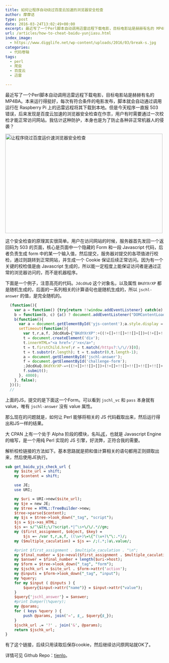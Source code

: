 ```yaml
---
title: 如何让程序自动绕过百度云加速的浏览器安全检查
author: 摩摩诘
type: post
date: 2016-03-24T13:02:49+00:00
excerpt: 最近写了一个Perl脚本自动调用迅雷远程下载电影，目标电影站是赫赫有名的 MP4BA。本来运行得挺好，每次有符合条件的好电影发布，脚本就会自动通过调用运行在Raspberry Pi上的迅雷远程将其下载到本地。但是今天程序一直报 503 错误，后来发现是百度云加速的浏览器安全检查在作祟，用户有时需要通过一次校检才能正常访问网站
url: /articles/how-to-cheat-baidu-yunjiasu.html
index_image:
  - https://www.digglife.net/wp-content/uploads/2016/03/break-s.jpg
categories:
  - 代码卷轴
tags:
  - perl
  - 爬虫
  - 百度云
  - 迅雷

---
```

最近写了一个Perl脚本自动调用迅雷远程下载电影，目标电影站是赫赫有名的 MP4BA。本来运行得挺好，每次有符合条件的电影发布，脚本就会自动通过调用运行在 Raspberry Pi 上的迅雷远程将其下载到本地。但是今天程序一直报 503 错误，后来发现是百度云加速的浏览器安全检查在作祟，用户有时需要通过一次校检才能正常访问网站。我估计这种防护，本身也是为了防止各种非正常机器人的侵袭？

<!--more-->

<img src="https://www.digglife.net/wp-content/uploads/2016/03/break-500x316.jpg" alt="让程序绕过百度运价速浏览器安全检查" width="500" height="316" />

这个安全检查的原理其实很简单。用户在访问网站的时候，服务器首先发回一个返回码为 503 的页面，核心是页面中一个隐藏的 Form 和一段 Javascript 代码，后者负责生成 form 中的某一个输入值，然后提交，服务器对提交的各项值进行校检，通过则跳转到正常网站，并生成一个 Cookie 保证后续正常访问。因为有一个关键的校检值是由 Javascript 生成的，所以能一定程度上能保证访问者是通过正常的浏览器访问的，而不是机器程序。

下面是一个例子，注意高亮的代码。`JdcdXuQ` 这个对象名，以及属性 `BKdYXrXP` 都是随机生成的，后面的一系列相关的计算语句也是随机生成的，所以 `jschl-answer` 的值，是完全随机的。

```javascript
  (function(){
    var a = function() {try{return !!window.addEventListener} catch(e) {return !1} },
    b = function(b, c) {a() ? document.addEventListener("DOMContentLoaded", b, c) : document.attachEvent("onreadystatechange", b)};
    b(function(){
      var a = document.getElementById('yjs-content');a.style.display = 'block';
      setTimeout(function(){
        var t,r,a,f, JdcdXuQ={"BKdYXrXP":+((!+[]+!![]+!![]+[])+(!+[]+!![]+!![]))};
        t = document.createElement('div');
        t.innerHTML="<a href='/'>x</a>";
        t = t.firstChild.href;r = t.match(/https?:\/\//)[0];
        t = t.substr(r.length); t = t.substr(0,t.length-1);
        a = document.getElementById('jschl-answer');
        f = document.getElementById('challenge-form');
        ;JdcdXuQ.BKdYXrXP-=+((!+[]+!![]+[])+(!+[]+!![]+!![]+!![]+!![]+!![]));JdcdXuQ.BKdYXrXP-=+((+!![]+[])+(!+[]+!![]));JdcdXuQ.BKdYXrXP*=+((!+[]+!![]+[])+(!+[]+!![]+!![]+!![]+!![]+!![]+!![]+!![]));JdcdXuQ.BKdYXrXP-=+((+!![]+[])+(!+[]+!![]));JdcdXuQ.BKdYXrXP-=+((!+[]+!![]+[])+(!+[]+!![]+!![]+!![]+!![]+!![]+!![]+!![]));JdcdXuQ.BKdYXrXP+=!+[]+!![]+!![]+!![];JdcdXuQ.BKdYXrXP-=+((!+[]+!![]+[])+(!+[]+!![]+!![]+!![]+!![]+!![]+!![]+!![]));JdcdXuQ.BKdYXrXP+=+((!+[]+!![]+!![]+!![]+[])+(+!![]));a.value = parseInt(JdcdXuQ.BKdYXrXP, 10) + t.length;
        f.submit();
      }, 4000);
    }, false);
  })();
  //
```

上面的JS，提交的是下面这一个Form。可以看到 `jschl_vc` 和 `pass` 本身就有 value，唯有 `jschl-answer` 没有 value 属性。

那么现在的问题就是，如何让 Perl 能够将相关的 JS 代码截取出来，然后运行得出和JS一样的结果。

大 CPAN 上有一个处于 Alpha 阶段的模块，名叫<a href="https://metacpan.org/pod/JE" target="_blank">JE</a>，也就是 Javascript Engine 的缩写，是一个用纯 Perl 实现的 JS 引擎，好流弊，正符合我的需要。

解析校检链接的方法如下。基本思路就是把和值计算相关的语句都用正则撷取出来，然后使用JE执行。

```perl
sub get_baidu_yjs_check_url {
    my $site_url = shift;
    my $content = shift;

    use JE;
    use URI;

    my $uri = URI->new($site_url);
    my $je = new JE;
    my $tree = HTML::TreeBuilder->new;
    $tree->parse($content);
    my $js = $tree->look_down("_tag", "script");
    $js = $js->as_HTML;
    $js =~ s/^\&lt;\/?script.*|^\s+\/\/.*//gm;
    my ($first_assignment, $object, $key) =
        $js =~ /var t,r,a,f, ((\w+)\=\{"(\w+)\"\:.*)/;
    my ($multiple_caculation) = $js =~ /;(.*;)a\.value/;

    #print $first_assignment . $multiple_caculation . "\n";
    my $final_number = $je->eval($first_assignment . $multiple_caculation);
    my $answer = $final_number + length($uri->host);
    my $form = $tree->look_down("_tag", "form");
    my $jschk_url = $site_url . $form->attr('action');
    my @inputs = $form->look_down("_tag", "input");
    my %query;
    for my $input ( @inputs ) {
        $query{$input->attr("name")} = $input->attr("value");
    }
    $query{'jschl_answer'} = $answer;
    #print Dumper(\%query);
    my @params;
    for ( keys %query ) {
        push @params, join('=', $_, $query{$_});
    }
    $jschk_url .= '?' . join('&', @params);
    return $jschk_url;
}
```

有了这个链接，后续只用读取后保存cookie，然后继续访问原网站就OK了。

详情可见 Github Repo：<a href="https://github.com/digglife/tienlo" target="_blank">tienlo</a>。

